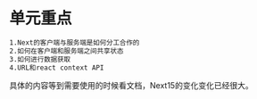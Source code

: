 # 单元重点

```sh
1.Next的客户端与服务端是如何分工合作的
2.如何在客户端和服务端之间共享状态
3.如何进行数据获取
4.URL和react context API
```

具体的内容等到需要使用的时候看文档，Next15的变化变化已经很大。